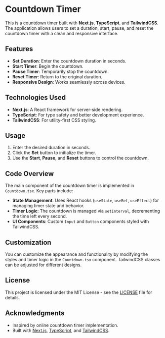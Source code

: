 # Countdown Timer

This is a countdown timer built with **Next.js**, **TypeScript**, and **TailwindCSS**. The application allows users to set a duration, start, pause, and reset the countdown timer with a clean and responsive interface.

## Features

- **Set Duration**: Enter the countdown duration in seconds.
- **Start Timer**: Begin the countdown.
- **Pause Timer**: Temporarily stop the countdown.
- **Reset Timer**: Return to the original duration.
- **Responsive Design**: Works seamlessly across devices.

## Technologies Used

- **Next.js**: A React framework for server-side rendering.
- **TypeScript**: For type safety and better development experience.
- **TailwindCSS**: For utility-first CSS styling.

## Usage

1. Enter the desired duration in seconds.
2. Click the **Set** button to initialize the timer.
3. Use the **Start**, **Pause**, and **Reset** buttons to control the countdown.

## Code Overview

The main component of the countdown timer is implemented in `Countdown.tsx`. Key parts include:

- **State Management**: Uses React hooks (`useState`, `useRef`, `useEffect`) for managing timer state and behavior.
- **Timer Logic**: The countdown is managed via `setInterval`, decrementing the time left every second.
- **UI Components**: Custom `Input` and `Button` components styled with TailwindCSS.

## Customization

You can customize the appearance and functionality by modifying the styles and timer logic in the `Countdown.tsx` component. TailwindCSS classes can be adjusted for different designs.

## License

This project is licensed under the MIT License - see the [LICENSE](LICENSE) file for details.

## Acknowledgments

- Inspired by online countdown timer implementation.
- Built with [Next.js](https://nextjs.org/), [TypeScript](https://www.typescriptlang.org/), and [TailwindCSS](https://tailwindcss.com/).